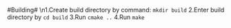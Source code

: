 #Building#
\n1.Create build directory by command: `mkdir build`
2.Enter build directory by `cd build`
3.Run `cmake ..`
4.Run `make`
